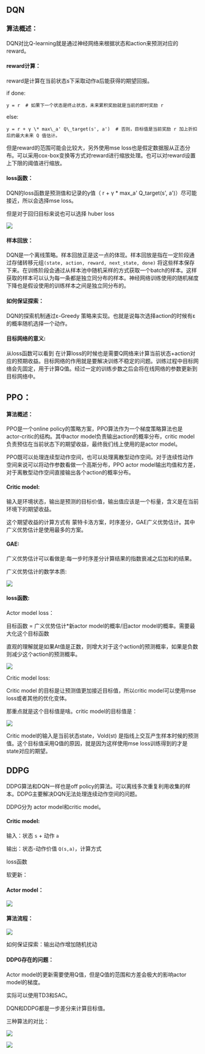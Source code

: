 ## DQN

### 算法概述：

DQN对比Q-learning就是通过神经网络来根据状态和action来预测对应的reward。

#### reward计算：

reward是计算在当前状态s下采取动作a后能获得的期望回报。

if done:

```
y = r  # 如果下一个状态是终止状态，未来累积奖励就是当前的即时奖励 r
```

else:

```
y = r + γ \* max\_a' Q\_target(s', a')  # 否则，目标值是当前奖励 r 加上折扣后的最大未来 Q 值估计。
```

但是reward的范围可能会比较大，另外使用mse loss也是假定数据服从正态分布。可以采用cox-box变换等方式对reward进行缩放处理。也可以对reward设置上下限的阈值进行缩放。

#### loss函数：

DQN的loss函数是预测值和记录的y值（ r + γ \* max\_a' Q\_target(s', a')）尽可能接近，所以会选择mse loss。

但是对于回归目标来说也可以选择 huber loss

![](./picture/RL_model/loss.png)

#### 样本回放：

DQN是一个离线策略。样本回放正是这一点的体现。样本回放是指在一定阶段通过存储转移元组`(state, action, reward, next_state, done)` 将这些样本保存下来。在训练阶段会通过从样本池中随机采样的方式获取一个batch的样本。这样获取的样本可以认为每一条都是独立同分布的样本。神经网络训练使用的随机梯度下降也是假设使用的训练样本之间是独立同分布的。

#### 如何保证探索：

DQN的探索机制通过ε-Greedy 策略来实现。也就是说每次选择action的时候有ε的概率随机选择一个动作。

#### 目标网络的意义:

从loss函数可以看到 在计算loss的时候也是需要Q网络来计算当前状态+action对应的预期收益。目标网络的作用就是要解决训练不稳定的问题。训练过程中目标网络会先固定，用于计算Q值。经过一定的训练步数之后会将在线网络的参数更新到目标网络中。

## PPO：

#### 算法概述：

PPO是一个online policy的策略方案，PPO算法作为一个梯度策略算法也是 actor-critic的结构。其中actor model负责输出action的概率分布，critic model负责预估在当前状态下的期望收益，最终我们线上使用的是actor model。

PPO既可以处理连续型动作空间，也可以处理离散型动作空间。对于连续性动作空间来说可以将动作参数看做一个高斯分布，PPO actor model输出均值和方差，对于离散型动作空间直接输出各个action的概率分布。

#### Critic model:

输入是环境状态，输出是预测的目标价值，输出值应该是一个标量，含义是在当前环境下的期望收益。

这个期望收益的计算方式有 蒙特卡洛方案，时序差分，GAE广义优势估计。其中广义优势估计是使用最多的方案。

#### GAE:

广义优势估计可以看做是:每一步时序差分计算结果的指数衰减之后加和的结果。

广义优势估计的数学本质:

![](./picture/RL_model/gae.png)

#### loss函数:

Actor model loss：

目标函数 = 广义优势估计\*新actor model的概率/旧actor model的概率。需要最大化这个目标函数

直观的理解就是如果At值是正数，则增大对于这个action的预测概率，如果是负数则减少这个action的预测概率。

![](./picture/RL_model/actor_loss.png)

Critic model loss:

Critic model 的目标是让预测值更加接近目标值，所以critic model可以使用mse loss或者其他的优化变体。

那重点就是这个目标值是啥。critic model的目标值是：

![](./picture/RL_model/critic_model_loss.png)

Critic model的输入是当前状态state，Vold(st) 是指线上交互产生样本时候的预测值。这个目标值采用Q值的原因，就是因为这样使用mse loss训练得到的才是state对应的期望。

## DDPG

DDPG算法和DQN一样也是off policy的算法。可以离线多次重复利用收集的样本。DDPG主要解决DQN无法处理连续动作空间的问题。

DDPG分为 actor model和critic model。

#### Critic model:

输入：状态 `s` + 动作 `a`

输出：状态-动作价值 `Q(s,a)`，计算方式

loss函数

软更新：

#### Actor model：

![](./picture/RL_model/ddpg_actor_loss.png)

#### 算法流程：

![](./picture/RL_model/ddpg.png)

如何保证探索：输出动作增加随机扰动

#### DDPG存在的问题：

Actor model的更新需要使用Q值，但是Q值的范围和方差会极大的影响actor model的梯度。

实际可以使用TD3和SAC。

DQN和DDPG都是一步差分来计算目标值。

三种算法的对比：

![](./picture/RL_model/compare_v1.png)

![](./picture/RL_model/compare_v2.png)
